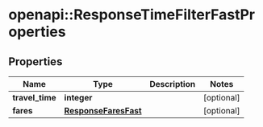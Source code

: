 # openapi::ResponseTimeFilterFastProperties

## Properties
Name | Type | Description | Notes
------------ | ------------- | ------------- | -------------
**travel_time** | **integer** |  | [optional] 
**fares** | [**ResponseFaresFast**](ResponseFaresFast.md) |  | [optional] 


